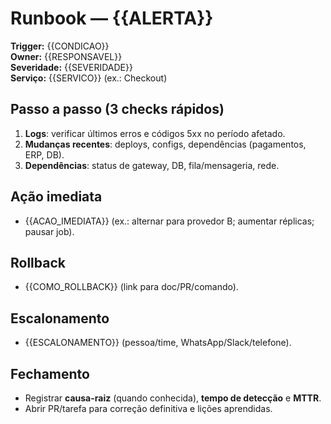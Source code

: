 # Runbook — {{ALERTA}}

**Trigger:** {{CONDICAO}}  
**Owner:** {{RESPONSAVEL}}  
**Severidade:** {{SEVERIDADE}}  
**Serviço:** {{SERVICO}} (ex.: Checkout)

## Passo a passo (3 checks rápidos)
1. **Logs**: verificar últimos erros e códigos 5xx no período afetado.
2. **Mudanças recentes**: deploys, configs, dependências (pagamentos, ERP, DB).
3. **Dependências**: status de gateway, DB, fila/mensageria, rede.

## Ação imediata
- {{ACAO_IMEDIATA}} (ex.: alternar para provedor B; aumentar réplicas; pausar job).

## Rollback
- {{COMO_ROLLBACK}} (link para doc/PR/comando).

## Escalonamento
- {{ESCALONAMENTO}} (pessoa/time, WhatsApp/Slack/telefone).

## Fechamento
- Registrar **causa-raiz** (quando conhecida), **tempo de detecção** e **MTTR**.
- Abrir PR/tarefa para correção definitiva e lições aprendidas.
